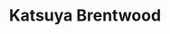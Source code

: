 ---
layout: place
title: "Katsuya Brentwood"
permalink: /california/los-angeles/katsuya-brentwood.html
stateAbbr: CA
stateName: California
cityName: Los Angeles
seo:
  name: "Katsuya Brentwood"
  type: Restaurant
  links: null
description: "Katsuya Brentwood serves delicious sushi in Los Angeles, California. Try fresh Japanese dishes for a great dining experience. "
place_id: ChIJf-AasaC8woARt359qhgvQm8
photos:
  - name: >-
      places/ChIJf-AasaC8woARt359qhgvQm8/photos/AeeoHcJDQT-Ls_0CRCH-fXuxpt7_Obg3wpIHoWVet6iHs_G4eFLSIapgQGcSG_YQcnK-VQPuOTq1ogTxSbHzCBg1AxfIuppWv4ehyFWo-LuTmNWyNy7j-HG2DOpgvcSoGc9ZHjlXpWZ9ZYVHWJ1J7V8k7J3ZBNkOTNseF3TjgnxrUvPZGbUjXBJI38b8wZpHU0-I91ybjBAbLJVLm_t1OM1HX1JK_G31Mo8rOm36xwp73BLhPkVkccpDRsnystcCV9S8_T7batIk_QR5JzAFEZHprr6J9syTBRNYQw4-ajhQq2WrCxKuRlkoD7io8bFoP_FcxVWXN8swsmW0ZLMRck1k16ovRx2f3l6tq71jSFZM7t9KE79SpmOl02joh0BINUGROAmsHUq4y_AfXiirM1FTJsq_rYA6ZZgsiPN58oaozYQ
    widthPx: 4032
    heightPx: 3024
    authorAttributions:
      - displayName: JONATHAN A
        uri: https://maps.google.com/maps/contrib/102132563616213468506
        photoUri: >-
          https://lh3.googleusercontent.com/a-/ALV-UjWsw4YEgMidxl757z5-5YkjerM3Mn6k51NzZhtDln2eRRtO3xaw4Q=s100-p-k-no-mo
    flagContentUri: >-
      https://www.google.com/local/imagery/report/?cb_client=maps_api_places.places_api&image_key=!1e10!2sCIHM0ogKEICAgICLgsi7Xw&hl=en-US
    googleMapsUri: >-
      https://www.google.com/maps/place//data=!3m4!1e2!3m2!1sCIHM0ogKEICAgICLgsi7Xw!2e10!4m2!3m1!1s0x80c2bca0b11ae07f:0x6f422f18aa7d7eb7
  - name: >-
      places/ChIJf-AasaC8woARt359qhgvQm8/photos/AeeoHcJxtjpedVr3DJh3yQhyJHpNsihxkfkH7FucLZcsTzEo4zgC1PHeV1YhBWEAIPWKxGXn8cCRgH_TY0g2bDkkHOdzmp8LaROGJuUY1H-TX0M94ljvad4ywYkba8BFvtB2DgNDzvszPF8x1cuHqA6dtyoWu_hlEd1uANnBrcB92cQb77D8T6mdmw28ZATiDYNCwCEMZid4rWE0q705eYOmpadJbe0CpK-D_25CWaMm7HShJ--eRW7mNMAi1QkZtFKdz77CYgW4xWB20_J8P6trB9evSBFR3IHwijKZa-zqoSLgGlvJC-SFTU2fWGXhgAHqUq8JXnUiRIV1ozftsGcFBs4BMA5BG_C_OXq-le1-hWrdImsmuFdZYwUOrys9J0H22AVlXkLNWBHCcKRM146muB3myKrNP08SI6aWBhWDlb4
    widthPx: 4032
    heightPx: 3024
    authorAttributions:
      - displayName: Serg K.
        uri: https://maps.google.com/maps/contrib/117976727694721494232
        photoUri: >-
          https://lh3.googleusercontent.com/a-/ALV-UjU4oJWimKTX2Yaw5ZAib11UXKsmz_bpryxORo5lg2kYoJ087889=s100-p-k-no-mo
    flagContentUri: >-
      https://www.google.com/local/imagery/report/?cb_client=maps_api_places.places_api&image_key=!1e10!2sCIHM0ogKEICAgMCI7czMSA&hl=en-US
    googleMapsUri: >-
      https://www.google.com/maps/place//data=!3m4!1e2!3m2!1sCIHM0ogKEICAgMCI7czMSA!2e10!4m2!3m1!1s0x80c2bca0b11ae07f:0x6f422f18aa7d7eb7
  - name: >-
      places/ChIJf-AasaC8woARt359qhgvQm8/photos/AeeoHcKV23eqeoFQxdggvaoHyti-0I8dbrJYFuaUdPKgIN1M6GRoAw-x3bFMRUWSGzU2OMHyoSHx9rZ8TxRJKt8wdym6gY1dJFTvu-oWMqL8FMkYnCEmFdEqLgigjzvuoFqT_35XuKl_8AEmsEdRvdbTbj46PR-kzwm4wdhNGsmtV24jP17EPs6fyn3XkpEGhBY7_SyC6zJQIuQKZ5h-z6Pm8azTuDSYLLD4JBqE55L1xqbI52SBcrFUPgc2y78KBmoLbhkL7bn00AvyUHmYs_bE4-XFwCvxtBoW4__JQhEo9L_1og
    widthPx: 960
    heightPx: 720
    authorAttributions:
      - displayName: Katsuya Brentwood
        uri: https://maps.google.com/maps/contrib/116762827740428488300
        photoUri: >-
          https://lh3.googleusercontent.com/a-/ALV-UjUxUluVaMtxv1axUEbEvibfb5XyC4uHMH--bN321P4tLLdQSTQ_=s100-p-k-no-mo
    flagContentUri: >-
      https://www.google.com/local/imagery/report/?cb_client=maps_api_places.places_api&image_key=!1e10!2sAF1QipN0RPm-ornx5UcvAazItWK0f3_VrLBKCDztx03l&hl=en-US
    googleMapsUri: >-
      https://www.google.com/maps/place//data=!3m4!1e2!3m2!1sAF1QipN0RPm-ornx5UcvAazItWK0f3_VrLBKCDztx03l!2e10!4m2!3m1!1s0x80c2bca0b11ae07f:0x6f422f18aa7d7eb7
  - name: >-
      places/ChIJf-AasaC8woARt359qhgvQm8/photos/AeeoHcLlpgyJOPboLd7ZXORnP6_tuPuYKRFO75vUpnUvmnXzD-GU6PhV-hA3S1N_PxIhP1sw2P2RAcRFygDT3ZZnXb2UxS36gGTcH1nQE06cbBL1rD9u1I4ITtabPHhbNV-pOMVbnWV7gmtyb1dvO6mSw1HTRwMLc6PFmZR6m1I5pTnGWBkaFqYasEPvdVSI-rC7RqVNZ7JdQNMx7GfUecRmm7dZEPpEd4gZn-N4xZN9sc7iD0QikmxhmRORaeg7cDUHERcrT5zRGkc1zsfPt-Yk1BcTde285fjp3X2rX7h-0UjKMTpCyZfqPazQdHvn6HA9HteHbFQXAuZXqMCwdjvPrgEnAbwXUznOMmRQsegQwnV5uHyQkFXr-J2YAhZTfUAje08a0tA0XTwfVh1gmQhJDwSL3f8ulD4-OCSrR1tsTRottQ
    widthPx: 4032
    heightPx: 3024
    authorAttributions:
      - displayName: Serg K.
        uri: https://maps.google.com/maps/contrib/117976727694721494232
        photoUri: >-
          https://lh3.googleusercontent.com/a-/ALV-UjU4oJWimKTX2Yaw5ZAib11UXKsmz_bpryxORo5lg2kYoJ087889=s100-p-k-no-mo
    flagContentUri: >-
      https://www.google.com/local/imagery/report/?cb_client=maps_api_places.places_api&image_key=!1e10!2sCIHM0ogKEICAgMCI7c64ag&hl=en-US
    googleMapsUri: >-
      https://www.google.com/maps/place//data=!3m4!1e2!3m2!1sCIHM0ogKEICAgMCI7c64ag!2e10!4m2!3m1!1s0x80c2bca0b11ae07f:0x6f422f18aa7d7eb7
  - name: >-
      places/ChIJf-AasaC8woARt359qhgvQm8/photos/AeeoHcLORyegCpjNkshj0XV-ivepmdevFSdIe75NZVftMLQDWowtgUilEkumyomPsGpCHqSJVYt9US5dsCYE9yRt6iERsDREJf07VzKzKI8OhXO9I5w9fG4yF11z22XeU01giRD3rSsvNE8lfK2tNGeuKzYjNkJoEkZ5Ig3mdxRyg0z6nwvD0koJEfN5yoXwk5ukMU39ayp5_hU858Y2tNCwt0THuRo9v9iuN2FcEGulfUxhh5awcWb6b96ozH5iTxiRJqM4xU8Vy-4OcT01LRiJ7un6ugNUdzB_s4EnwgFv3-e13XJztHAFz0TGq5jX_xuDEEtU8d7HD6gGc4Qw3IuEbS1cVsobxGP9n8xZqm4fiffvFxd4GXMM7NUy39Tm34-WfuPhVYygdJ7axvZdd5HjGHXa_dZe6HV0tRII_s6BIAOanvg4
    widthPx: 3855
    heightPx: 2891
    authorAttributions:
      - displayName: Serg K.
        uri: https://maps.google.com/maps/contrib/117976727694721494232
        photoUri: >-
          https://lh3.googleusercontent.com/a-/ALV-UjU4oJWimKTX2Yaw5ZAib11UXKsmz_bpryxORo5lg2kYoJ087889=s100-p-k-no-mo
    flagContentUri: >-
      https://www.google.com/local/imagery/report/?cb_client=maps_api_places.places_api&image_key=!1e10!2sCIHM0ogKEICAgMCInYT5hgE&hl=en-US
    googleMapsUri: >-
      https://www.google.com/maps/place//data=!3m4!1e2!3m2!1sCIHM0ogKEICAgMCInYT5hgE!2e10!4m2!3m1!1s0x80c2bca0b11ae07f:0x6f422f18aa7d7eb7
  - name: >-
      places/ChIJf-AasaC8woARt359qhgvQm8/photos/AeeoHcKwCWYEjNIZG3YmLXRirGkYZtEzxYOpSvpgLBp5ZEeCq3qJXPhvrHOCxdrtCaBzDZW3v1GNn6dxkPNJ9TnHnrOKiJ3FQAirCgtd30Eu7HLW9UeXN9I6dkclU09idOiOMNT4YQWD_JY81F6SvW3Hd8oxRx_HjvDfrmlycBkTNObmMi3Uu-fUfJrZF_rlkSQEdyzhMCqLbSRiaO98rGmWw_xmKa0XyKNGr5YU1opVeOH1Ceba8cq3QJjMLLdhfnH7PQM7fbJhygc9pfReF_cYxgT9yIqh-_dXZ-QE9A1If8K3YpD-M2YzNMmDPpZs-nwZM2A_BexsyxWSiapwnqyyXzA_jtp2niw9IiRm6lw-YqYpPVmQMvEAbmSE8Vj9GQikslNZ9QRZW1QFEAL2sTa1D3fINO_xKDMVJJSiM7Poz6Wo4ONQ
    widthPx: 3024
    heightPx: 4032
    authorAttributions:
      - displayName: Sam Sedighian
        uri: https://maps.google.com/maps/contrib/116756975420943576521
        photoUri: >-
          https://lh3.googleusercontent.com/a-/ALV-UjUx1TjUxAQaRgLnFnk5e4HWit96m_NwwuFFyZQa4CiEMnYvLiq2WQ=s100-p-k-no-mo
    flagContentUri: >-
      https://www.google.com/local/imagery/report/?cb_client=maps_api_places.places_api&image_key=!1e10!2sCIHM0ogKEICAgICX--60iwE&hl=en-US
    googleMapsUri: >-
      https://www.google.com/maps/place//data=!3m4!1e2!3m2!1sCIHM0ogKEICAgICX--60iwE!2e10!4m2!3m1!1s0x80c2bca0b11ae07f:0x6f422f18aa7d7eb7
  - name: >-
      places/ChIJf-AasaC8woARt359qhgvQm8/photos/AeeoHcI3xDRmhIIN7mwwvFQ1x2onJZOtEVENCRu_aaNHWsgsleC7Zw9DVjz3ofjDiGTsVuQE0xpozY4BV9c7DXcTLeq5Cq82Ob2r7G0sIVr8EaWgse6BKDvgNnlKwhiCwos7WB4TA8fN4y7E_vzy_Hvlh-2gzze_p8UEfJyFbGcyik7cYdMft4KWT3izVkE6wzQglwa_eV8yPCSv80W-7OngRqqwQ713Lct2PIi0MxAQ-wOtMpKQpGir-OqMQEjw8CKnzKJJZxNnDjyPQP-EyZ2HEzUHiQJcFbHBiUvJWEbf3YlR9qK8o3qoLvM9xaVEgMAlqhc1Ui_fXcO6mW4bsYngKPzcJUiWHayw9_qtiLnWeO2KHPGp4e9QRSLQaZnTlbUO7XXAGmyC5oT1ENXrLI3fmhJbb2YGfUIAbXdXAvts6Gfsk0FX
    widthPx: 4032
    heightPx: 3024
    authorAttributions:
      - displayName: LU NA
        uri: https://maps.google.com/maps/contrib/103355767927954669037
        photoUri: >-
          https://lh3.googleusercontent.com/a/ACg8ocIidmzYjvUz8jwRCEdXFFGVqsil4a3zoRup5ELvfDaw2hofog=s100-p-k-no-mo
    flagContentUri: >-
      https://www.google.com/local/imagery/report/?cb_client=maps_api_places.places_api&image_key=!1e10!2sCIHM0ogKEICAgMCokqSqzQE&hl=en-US
    googleMapsUri: >-
      https://www.google.com/maps/place//data=!3m4!1e2!3m2!1sCIHM0ogKEICAgMCokqSqzQE!2e10!4m2!3m1!1s0x80c2bca0b11ae07f:0x6f422f18aa7d7eb7
  - name: >-
      places/ChIJf-AasaC8woARt359qhgvQm8/photos/AeeoHcKDf--bF8FBss4clsxGjR2uxueSa-S6s2bNIJh5q85thJHIWiNX6Wz3u8S83pNR53nGAxOgZoiOKx7sllDCw47LiDgk7n_SvoMLb8j0vVi5IvVIAg7oaYarPhfNVaeedOS61vtviww5WKJL-3QW6_oZIb5sRBupKTsKTbkZ8Y5gKa4XpOL--FKLHM7_S9m5DLF4p0YShRQ8m75NkSFAcOh_pRO-PGlb-l82nGRsMBDYdvwHaXPDAvHjnQrGZG6zX5FJLSvSKP1S6h_KTLWFEwnfxGguSWD6ktWUXj0S53Vt96S8skMhCElBDzpNgAb7nMpi8bN6dVe09Sw8OBX765oRQzCFjIH0ep_OK5IxExTQtKFfevLjccypZ3EkZMLhqWybAnV3jE4VBzzpAiM95CbnsLycX3ZC7PIx8LPXFy2QqaPh
    widthPx: 4032
    heightPx: 3024
    authorAttributions:
      - displayName: Essam Iskander
        uri: https://maps.google.com/maps/contrib/110848428361177321070
        photoUri: >-
          https://lh3.googleusercontent.com/a-/ALV-UjXyObnBowq4nF7geWR2VZLwowUh_pQ19NvAncGyGVLjOMQ6sUC3bw=s100-p-k-no-mo
    flagContentUri: >-
      https://www.google.com/local/imagery/report/?cb_client=maps_api_places.places_api&image_key=!1e10!2sCIHM0ogKEICAgIDGo8nZtwE&hl=en-US
    googleMapsUri: >-
      https://www.google.com/maps/place//data=!3m4!1e2!3m2!1sCIHM0ogKEICAgIDGo8nZtwE!2e10!4m2!3m1!1s0x80c2bca0b11ae07f:0x6f422f18aa7d7eb7
  - name: >-
      places/ChIJf-AasaC8woARt359qhgvQm8/photos/AeeoHcIe-QE-XTnKS_nO1vIGe4taRmkKsw5vArgg27ftQfTwfkapgYdgnWt7kFdklM7ox6zI47jVLmFUzPIyKEQTixAhC3Rpw0kx9CEtH4CkoSTq4uEvBcYdVYiA6GNBOlljv9S8OThReVcq3MXE9jcy7IjDpdJcl05dboge6TQPSUFLuNXJeWSQpxeBmB98qBsUfdPl2KQRrKMNUpTA643xoVolkJvKZZVoaxWwDQA9iZyvN1-r42lKBi0_BkbJHyPceTzT4MsQUwxxsPYXcDV8aDjNxsZBi-e2GTH8xU0k6PyvJvOO3K6Srww2cISedJm6pbm98j7xGc4wkzePuZk_d0UGbnOazS3NY3j9Lf4wSxN5ou77RKnlaqCcD6iIBPHObhjbSVgvt2unY1kTh8oSg0kEDgIBq9FTQTlD_7wYtHkFaRo
    widthPx: 4032
    heightPx: 3024
    authorAttributions:
      - displayName: Nasser Akeel
        uri: https://maps.google.com/maps/contrib/107522178531625027810
        photoUri: >-
          https://lh3.googleusercontent.com/a-/ALV-UjXUgUgOardEX1AJgtvCFjfgQOFqgsEQRvyPEfjOpxTCoTDElUU_3w=s100-p-k-no-mo
    flagContentUri: >-
      https://www.google.com/local/imagery/report/?cb_client=maps_api_places.places_api&image_key=!1e10!2sCIHM0ogKEICAgID3_fXsqAE&hl=en-US
    googleMapsUri: >-
      https://www.google.com/maps/place//data=!3m4!1e2!3m2!1sCIHM0ogKEICAgID3_fXsqAE!2e10!4m2!3m1!1s0x80c2bca0b11ae07f:0x6f422f18aa7d7eb7
  - name: >-
      places/ChIJf-AasaC8woARt359qhgvQm8/photos/AeeoHcIZp7qdWUvp0fMkGGHhI58CFjx0TJFEawTwvI4b4LwtKYcsta_kpsglFnTXmY7ApydVw2-mb--SjbHdiWbTNhHkKrzDzW1HaIdsvRs_YqaOH5JaC2PdwJz72C2gpARIsRFIJZVinDQhI4MO2Z8AiBGm-YGf-eUbl5rMBfbfYA9yXdU1fDt-PM98qLE4NpchddNleXFVs7y9L8Uqp4-I8epC0l618btrJECijshxDCiaxIHTXPIK-MXzhXAYlKLq4cgjMA7LvDicjvvDxOKnO-HI5W50fa3BRy2pPj84cT-tOTtFlnjIZgFrwba04SS8XlianCNGu-onGsDe4bcFdgAo-87YLe-qACwktgvA-NMTToBoJtrdVBm4LLm8iLf7tXErXJeHHgk4wWxH6b9jYhfsBfNBRIz6v6CWb7gLmSZdTew
    widthPx: 3024
    heightPx: 4032
    authorAttributions:
      - displayName: Girlie Chua
        uri: https://maps.google.com/maps/contrib/106510556426410012773
        photoUri: >-
          https://lh3.googleusercontent.com/a-/ALV-UjXQ4TJ7O0-ne2PihFx3fdojwk2Lq4eR9ukfhIS0Uoh3djf_qfAx6Q=s100-p-k-no-mo
    flagContentUri: >-
      https://www.google.com/local/imagery/report/?cb_client=maps_api_places.places_api&image_key=!1e10!2sCIHM0ogKEICAgICT2v-3rQE&hl=en-US
    googleMapsUri: >-
      https://www.google.com/maps/place//data=!3m4!1e2!3m2!1sCIHM0ogKEICAgICT2v-3rQE!2e10!4m2!3m1!1s0x80c2bca0b11ae07f:0x6f422f18aa7d7eb7
address: 11777 San Vicente Blvd, Los Angeles, CA 90049, USA
street: 11777 San Vicente Blvd
city: Los Angeles
state: CA
zip: '90049'
country: USA
neighborhood: Brentwood
latitude: '34.053272'
longitude: '-118.468559'
accessibility_options:
  wheelchairAccessibleParking: true
  wheelchairAccessibleEntrance: true
  wheelchairAccessibleRestroom: true
  wheelchairAccessibleSeating: true
business_status: OPERATIONAL
name: Katsuya Brentwood
google_maps_links:
  directionsUri: >-
    https://www.google.com/maps/dir//''/data=!4m7!4m6!1m1!4e2!1m2!1m1!1s0x80c2bca0b11ae07f:0x6f422f18aa7d7eb7!3e0
  placeUri: https://maps.google.com/?cid=8017022069658975927
  writeAReviewUri: >-
    https://www.google.com/maps/place//data=!4m3!3m2!1s0x80c2bca0b11ae07f:0x6f422f18aa7d7eb7!12e1
  reviewsUri: >-
    https://www.google.com/maps/place//data=!4m4!3m3!1s0x80c2bca0b11ae07f:0x6f422f18aa7d7eb7!9m1!1b1
  photosUri: >-
    https://www.google.com/maps/place//data=!4m3!3m2!1s0x80c2bca0b11ae07f:0x6f422f18aa7d7eb7!10e5
primary_type: Sushi Restaurant
opening_hours:
  regular: null
  current: null
secondary_opening_hours:
  regular:
    weekdayDescriptions: null
    type: null
  current:
    weekdayDescriptions: null
    type: null
phone: null
price_level: null
price_range: null
rating: null
rating_count: 0
website: null
reviews: null
parking_options: null
payment_options: null
allow_dogs: null
curbside_pickup: null
delivery: null
dine_in: null
good_for_children: null
good_for_groups: null
good_for_sports: null
live_music: null
menu_for_children: null
outdoor_seating: null
reservable: null
restroom: null
serves_beer: null
serves_breakfast: null
serves_brunch: null
serves_cocktails: null
serves_coffee: null
serves_dinner: null
serves_dessert: null
serves_lunch: null
serves_vegetarian_food: null
serves_wine: null
takeout: null
update_category: essentials
summary: null

---